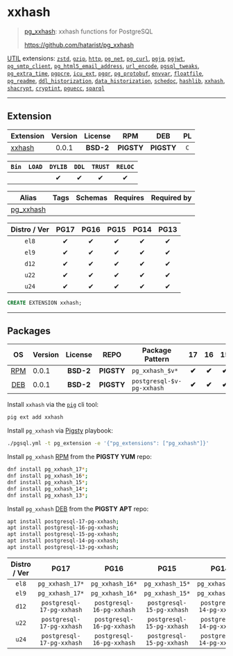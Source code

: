 # xxhash


> [pg_xxhash](https://github.com/hatarist/pg_xxhash): xxhash functions for PostgreSQL
>
> https://github.com/hatarist/pg_xxhash





[UTIL](/util) extensions: [`zstd`](/zstd), [`gzip`](/gzip), [`http`](/http), [`pg_net`](/pg_net), [`pg_curl`](/pg_curl), [`pgjq`](/pgjq), [`pgjwt`](/pgjwt), [`pg_smtp_client`](/pg_smtp_client), [`pg_html5_email_address`](/pg_html5_email_address), [`url_encode`](/url_encode), [`pgsql_tweaks`](/pgsql_tweaks), [`pg_extra_time`](/pg_extra_time), [`pgpcre`](/pgpcre), [`icu_ext`](/icu_ext), [`pgqr`](/pgqr), [`pg_protobuf`](/pg_protobuf), [`envvar`](/envvar), [`floatfile`](/floatfile), [`pg_readme`](/pg_readme), [`ddl_historization`](/ddl_historization), [`data_historization`](/data_historization), [`schedoc`](/schedoc), [`hashlib`](/hashlib), [`xxhash`](/xxhash), [`shacrypt`](/shacrypt), [`cryptint`](/cryptint), [`pguecc`](/pguecc), [`sparql`](/sparql)


-------
## Extension


| Extension | Version | License | RPM | DEB | PL |
|-----------|:-------:|:-------:|:---:|:---:|:--:|
| [xxhash](https://github.com/hatarist/pg_xxhash) | 0.0.1 | **<span class="tcblue">BSD-2</span>** | **<span class="tcwarn">PIGSTY</span>** | **<span class="tcwarn">PIGSTY</span>** | `C` |



| `Bin` | `LOAD` | `DYLIB` | `DDL` | `TRUST` | `RELOC` |
|:-----:|:------:|:-------:|:-----:|:-------:|:-------:|
|  |  | <span class="tcblue">✔</span> | <span class="tcblue">✔</span> | <span class="tcblue">✔</span> | <span class="tcblue">✔</span> |



| Alias | Tags | Schemas | Requires | Required by |
|-------|------|---------|----------|-------------|
| [pg_xxhash](/xxhash) |  |  |  |  |



| Distro / Ver | PG17 | PG16 | PG15 | PG14 | PG13 |
|:------------:|:----:|:----:|:----:|:----:|:----:|
| `el8` | <span class="tcblue">✔</span> | <span class="tcblue">✔</span> | <span class="tcblue">✔</span> | <span class="tcblue">✔</span> | <span class="tcblue">✔</span> |
| `el9` | <span class="tcblue">✔</span> | <span class="tcblue">✔</span> | <span class="tcblue">✔</span> | <span class="tcblue">✔</span> | <span class="tcblue">✔</span> |
| `d12` | <span class="tcblue">✔</span> | <span class="tcblue">✔</span> | <span class="tcblue">✔</span> | <span class="tcblue">✔</span> | <span class="tcblue">✔</span> |
| `u22` | <span class="tcblue">✔</span> | <span class="tcblue">✔</span> | <span class="tcblue">✔</span> | <span class="tcblue">✔</span> | <span class="tcblue">✔</span> |
| `u24` | <span class="tcblue">✔</span> | <span class="tcblue">✔</span> | <span class="tcblue">✔</span> | <span class="tcblue">✔</span> | <span class="tcblue">✔</span> |





```sql
CREATE EXTENSION xxhash;
```

-----------


## Packages


| OS | Version | License | REPO | Package Pattern | 17 | 16 | 15 | 14 | 13 | Dependency |
|:--:|---------|:-------:|:----:|-----------------|:--:|:--:|:--:|:--:|:--:|------------|
| [RPM](/rpm) | 0.0.1 | **<span class="tcblue">BSD-2</span>** | **<span class="tcwarn">PIGSTY</span>** | `pg_xxhash_$v*` | **<span class="tcwarn">✔</span>** | **<span class="tcwarn">✔</span>** | **<span class="tcwarn">✔</span>** | **<span class="tcwarn">✔</span>** | **<span class="tcwarn">✔</span>** |  |
| [DEB](/deb) | 0.0.1 | **<span class="tcblue">BSD-2</span>** | **<span class="tcwarn">PIGSTY</span>** | `postgresql-$v-pg-xxhash` | **<span class="tcwarn">✔</span>** | **<span class="tcwarn">✔</span>** | **<span class="tcwarn">✔</span>** | **<span class="tcwarn">✔</span>** | **<span class="tcwarn">✔</span>** |  |



Install `xxhash` via the [`pig`](https://github.com/pgsty/pig) cli tool:

```bash
pig ext add xxhash
```


Install `pg_xxhash` via [Pigsty](https://pigsty.io/docs/pgext/usage/install/) playbook:

```bash
./pgsql.yml -t pg_extension -e '{"pg_extensions": ["pg_xxhash"]}'
```


Install `pg_xxhash` [RPM](/rpm) from the **<span class="tcwarn">PIGSTY</span>** **YUM** repo:

```bash
dnf install pg_xxhash_17*;
dnf install pg_xxhash_16*;
dnf install pg_xxhash_15*;
dnf install pg_xxhash_14*;
dnf install pg_xxhash_13*;
```


Install `pg_xxhash` [DEB](/deb) from the **<span class="tcwarn">PIGSTY</span>** **APT** repo:

```bash
apt install postgresql-17-pg-xxhash;
apt install postgresql-16-pg-xxhash;
apt install postgresql-15-pg-xxhash;
apt install postgresql-14-pg-xxhash;
apt install postgresql-13-pg-xxhash;
```




| Distro / Ver | PG17 | PG16 | PG15 | PG14 | PG13 |
|:------------:|:----:|:----:|:----:|:----:|:----:|
| `el8` | `pg_xxhash_17*` | `pg_xxhash_16*` | `pg_xxhash_15*` | `pg_xxhash_14*` | `pg_xxhash_13*` |
| `el9` | `pg_xxhash_17*` | `pg_xxhash_16*` | `pg_xxhash_15*` | `pg_xxhash_14*` | `pg_xxhash_13*` |
| `d12` | `postgresql-17-pg-xxhash` | `postgresql-16-pg-xxhash` | `postgresql-15-pg-xxhash` | `postgresql-14-pg-xxhash` | `postgresql-13-pg-xxhash` |
| `u22` | `postgresql-17-pg-xxhash` | `postgresql-16-pg-xxhash` | `postgresql-15-pg-xxhash` | `postgresql-14-pg-xxhash` | `postgresql-13-pg-xxhash` |
| `u24` | `postgresql-17-pg-xxhash` | `postgresql-16-pg-xxhash` | `postgresql-15-pg-xxhash` | `postgresql-14-pg-xxhash` | `postgresql-13-pg-xxhash` |





